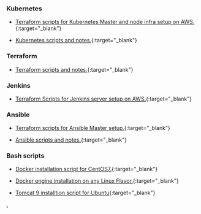 ### Kubernetes
* [Terraform scripts for Kubernetes Master and node infra setup on AWS.](https://rajkumar-aute.github.io/terraform-kubernetes/){:target="_blank"}

* [Kubernetes scripts and notes.](https://rajkumar-aute.github.io/kubernetes/){:target="_blank"}

### Terraform
* [Terraform scripts and notes.](https://rajkumar-aute.github.io/terraform/){:target="_blank"}

### Jenkins
* [Terraform Scripts for Jenkins server setup on AWS.](https://rajkumar-aute.github.io/terraform-jenkins/){:target="_blank"}

### Ansible
* [Terraform scripts for Ansible Master setup.](https://rajkumar-aute.github.io/terraform-ansible/){:target="_blank"}

* [Ansible scripts and notes.](https://rajkumar-aute.github.io/ansible/){:target="_blank"}

### Bash scripts
* [Docker installation script for CentOS7.](https://rajkumar-aute.github.io/docker_install-centos7/){:target="_blank"}

* [Docker engine installation on any Linux Flavor.](https://rajkumar-aute.github.io/docker-linux/){:target="_blank"}

* [Tomcat 9 installtion script for Ubuntu](https://rajkumar-aute.github.io/tomcat9-ubuntu-script/){:target="_blank"}

<div style="page-break-before:always"></div>

[.](https://rajkumar-aute.github.io/Rajkumar-Aute/)

<font size="6">  </font>



<!--- commit -->

<!--- 

For more details see [Basic writing and formatting syntax](https://docs.github.com/en/github/writing-on-github/getting-started-with-writing-and-formatting-on-github/basic-writing-and-formatting-syntax).

-->
